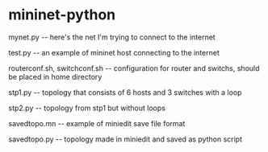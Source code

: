 # mininet-python
mynet.py -- here's the net I'm trying to connect to the internet

test.py -- an example of mininet host connecting to the internet

routerconf.sh, switchconf.sh -- configuration for router and switchs, should be placed in home directory

stp1.py -- topology that consists of 6 hosts and 3 switches with a loop

stp2.py -- topology from stp1 but without loops

savedtopo.mn -- example of miniedit save file format

savedtopo.py -- topology made in miniedit and saved as python script
